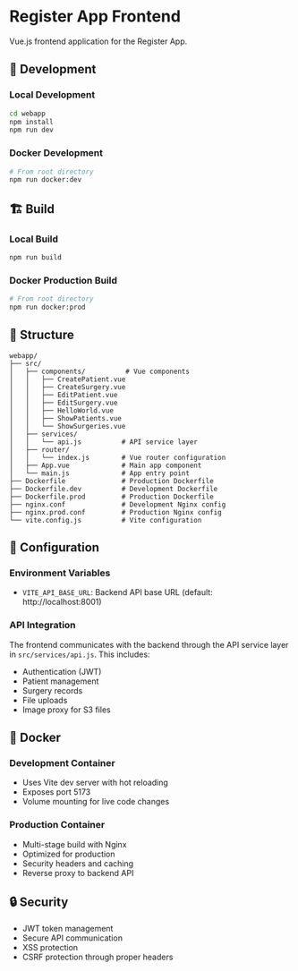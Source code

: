 # Register App Frontend

Vue.js frontend application for the Register App.

## 🚀 Development

### Local Development
```bash
cd webapp
npm install
npm run dev
```

### Docker Development
```bash
# From root directory
npm run docker:dev
```

## 🏗️ Build

### Local Build
```bash
npm run build
```

### Docker Production Build
```bash
# From root directory
npm run docker:prod
```

## 📁 Structure

```
webapp/
├── src/
│   ├── components/          # Vue components
│   │   ├── CreatePatient.vue
│   │   ├── CreateSurgery.vue
│   │   ├── EditPatient.vue
│   │   ├── EditSurgery.vue
│   │   ├── HelloWorld.vue
│   │   ├── ShowPatients.vue
│   │   └── ShowSurgeries.vue
│   ├── services/
│   │   └── api.js          # API service layer
│   ├── router/
│   │   └── index.js        # Vue router configuration
│   ├── App.vue             # Main app component
│   └── main.js             # App entry point
├── Dockerfile              # Production Dockerfile
├── Dockerfile.dev          # Development Dockerfile
├── Dockerfile.prod         # Production Dockerfile
├── nginx.conf              # Development Nginx config
├── nginx.prod.conf         # Production Nginx config
└── vite.config.js          # Vite configuration
```

## 🔧 Configuration

### Environment Variables

- `VITE_API_BASE_URL`: Backend API base URL (default: http://localhost:8001)

### API Integration

The frontend communicates with the backend through the API service layer in `src/services/api.js`. This includes:

- Authentication (JWT)
- Patient management
- Surgery records
- File uploads
- Image proxy for S3 files

## 🐳 Docker

### Development Container
- Uses Vite dev server with hot reloading
- Exposes port 5173
- Volume mounting for live code changes

### Production Container
- Multi-stage build with Nginx
- Optimized for production
- Security headers and caching
- Reverse proxy to backend API

## 🔒 Security

- JWT token management
- Secure API communication
- XSS protection
- CSRF protection through proper headers
